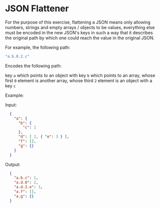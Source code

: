 # JSON Flattener

For the purpose of this exercise,
flattening a JSON means only allowing
numbers, strings and empty arrays / objects to be values, everything
else must be encoded in the new JSON's keys in such a way that it describes the original path by which one could reach the value in the original JSON.

For example, the following path:

```javascript
"a.b.0.2.c"
```

Encodes the following path:

key `a` which points to an object with
key `b` which points to an array, whose
first `0` element is another array, whose
third `2` element is an object with a key `c`


Example:

Input:

```json
  {
    "a": {
      "b": {
        "c": 1
      },
      "d": [ 2, { "e": 3 } ],
      "f": [],
      "g": {}
    }
  }
```

Output:

```json
  {
    "a.b.c": 1,
    "a.d.0": 2,
    "a.d.2.e": 3,
    "a.f": [],
    "a.g": {}
  }
```